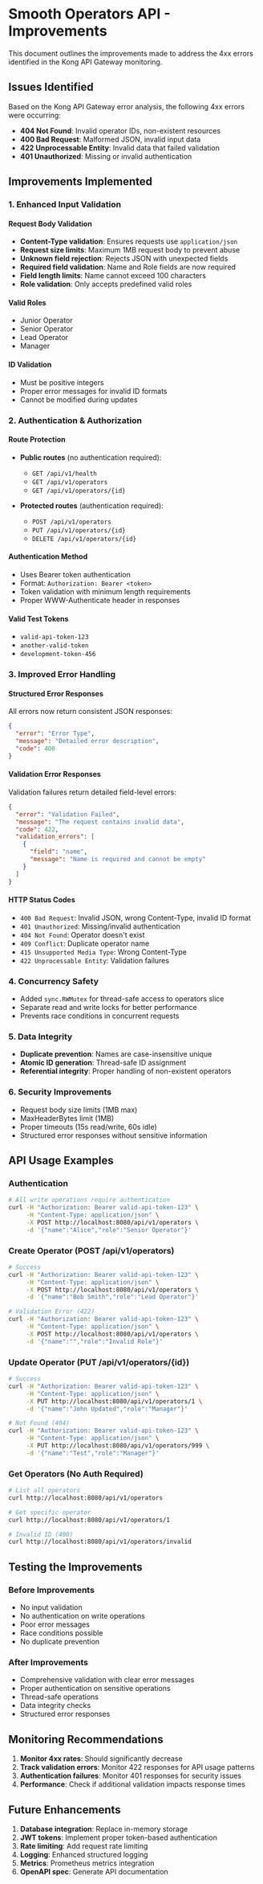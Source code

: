 # Smooth Operators API - Improvements

This document outlines the improvements made to address the 4xx errors identified in the Kong API Gateway monitoring.

## Issues Identified

Based on the Kong API Gateway error analysis, the following 4xx errors were occurring:
- **404 Not Found**: Invalid operator IDs, non-existent resources
- **400 Bad Request**: Malformed JSON, invalid input data
- **422 Unprocessable Entity**: Invalid data that failed validation
- **401 Unauthorized**: Missing or invalid authentication

## Improvements Implemented

### 1. Enhanced Input Validation

#### Request Body Validation
- **Content-Type validation**: Ensures requests use `application/json`
- **Request size limits**: Maximum 1MB request body to prevent abuse
- **Unknown field rejection**: Rejects JSON with unexpected fields
- **Required field validation**: Name and Role fields are now required
- **Field length limits**: Name cannot exceed 100 characters
- **Role validation**: Only accepts predefined valid roles

#### Valid Roles
- Junior Operator
- Senior Operator
- Lead Operator
- Manager

#### ID Validation
- Must be positive integers
- Proper error messages for invalid ID formats
- Cannot be modified during updates

### 2. Authentication & Authorization

#### Route Protection
- **Public routes** (no authentication required):
  - `GET /api/v1/health`
  - `GET /api/v1/operators`
  - `GET /api/v1/operators/{id}`

- **Protected routes** (authentication required):
  - `POST /api/v1/operators`
  - `PUT /api/v1/operators/{id}`
  - `DELETE /api/v1/operators/{id}`

#### Authentication Method
- Uses Bearer token authentication
- Format: `Authorization: Bearer <token>`
- Token validation with minimum length requirements
- Proper WWW-Authenticate header in responses

#### Valid Test Tokens
- `valid-api-token-123`
- `another-valid-token`
- `development-token-456`

### 3. Improved Error Handling

#### Structured Error Responses
All errors now return consistent JSON responses:

```json
{
  "error": "Error Type",
  "message": "Detailed error description",
  "code": 400
}
```

#### Validation Error Responses
Validation failures return detailed field-level errors:

```json
{
  "error": "Validation Failed",
  "message": "The request contains invalid data",
  "code": 422,
  "validation_errors": [
    {
      "field": "name",
      "message": "Name is required and cannot be empty"
    }
  ]
}
```

#### HTTP Status Codes
- `400 Bad Request`: Invalid JSON, wrong Content-Type, invalid ID format
- `401 Unauthorized`: Missing/invalid authentication
- `404 Not Found`: Operator doesn't exist
- `409 Conflict`: Duplicate operator name
- `415 Unsupported Media Type`: Wrong Content-Type
- `422 Unprocessable Entity`: Validation failures

### 4. Concurrency Safety

- Added `sync.RWMutex` for thread-safe access to operators slice
- Separate read and write locks for better performance
- Prevents race conditions in concurrent requests

### 5. Data Integrity

- **Duplicate prevention**: Names are case-insensitive unique
- **Atomic ID generation**: Thread-safe ID assignment
- **Referential integrity**: Proper handling of non-existent operators

### 6. Security Improvements

- Request body size limits (1MB max)
- MaxHeaderBytes limit (1MB)
- Proper timeouts (15s read/write, 60s idle)
- Structured error responses without sensitive information

## API Usage Examples

### Authentication
```bash
# All write operations require authentication
curl -H "Authorization: Bearer valid-api-token-123" \
     -H "Content-Type: application/json" \
     -X POST http://localhost:8080/api/v1/operators \
     -d '{"name":"Alice","role":"Senior Operator"}'
```

### Create Operator (POST /api/v1/operators)
```bash
# Success
curl -H "Authorization: Bearer valid-api-token-123" \
     -H "Content-Type: application/json" \
     -X POST http://localhost:8080/api/v1/operators \
     -d '{"name":"Bob Smith","role":"Lead Operator"}'

# Validation Error (422)
curl -H "Authorization: Bearer valid-api-token-123" \
     -H "Content-Type: application/json" \
     -X POST http://localhost:8080/api/v1/operators \
     -d '{"name":"","role":"Invalid Role"}'
```

### Update Operator (PUT /api/v1/operators/{id})
```bash
# Success
curl -H "Authorization: Bearer valid-api-token-123" \
     -H "Content-Type: application/json" \
     -X PUT http://localhost:8080/api/v1/operators/1 \
     -d '{"name":"John Updated","role":"Manager"}'

# Not Found (404)
curl -H "Authorization: Bearer valid-api-token-123" \
     -H "Content-Type: application/json" \
     -X PUT http://localhost:8080/api/v1/operators/999 \
     -d '{"name":"Test","role":"Manager"}'
```

### Get Operators (No Auth Required)
```bash
# List all operators
curl http://localhost:8080/api/v1/operators

# Get specific operator
curl http://localhost:8080/api/v1/operators/1

# Invalid ID (400)
curl http://localhost:8080/api/v1/operators/invalid
```

## Testing the Improvements

### Before Improvements
- No input validation
- No authentication on write operations
- Poor error messages
- Race conditions possible
- No duplicate prevention

### After Improvements
- Comprehensive validation with clear error messages
- Proper authentication on sensitive operations
- Thread-safe operations
- Data integrity checks
- Structured error responses

## Monitoring Recommendations

1. **Monitor 4xx rates**: Should significantly decrease
2. **Track validation errors**: Monitor 422 responses for API usage patterns
3. **Authentication failures**: Monitor 401 responses for security issues
4. **Performance**: Check if additional validation impacts response times

## Future Enhancements

1. **Database integration**: Replace in-memory storage
2. **JWT tokens**: Implement proper token-based authentication
3. **Rate limiting**: Add request rate limiting
4. **Logging**: Enhanced structured logging
5. **Metrics**: Prometheus metrics integration
6. **OpenAPI spec**: Generate API documentation
